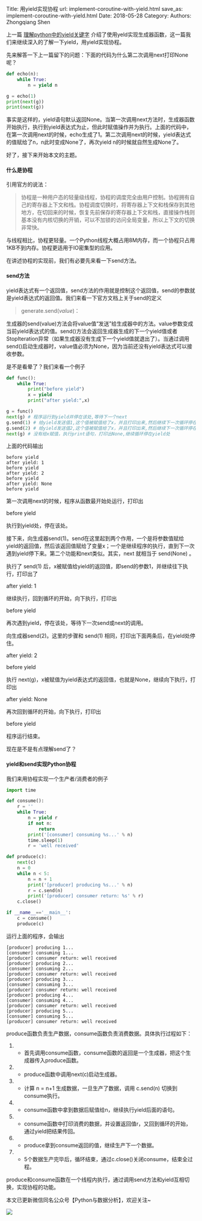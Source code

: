 Title: 用yield实现协程
url: implement-coroutine-with-yield.html
save_as: implement-coroutine-with-yield.html
Date: 2018-05-28
Category:
Authors: Zhongqiang Shen

上一篇 [理解python中的yield关键字](https://zhuanlan.zhihu.com/p/37257918) 介绍了使用yeld实现生成器函数，这一篇我们来继续深入的了解一下yield，用yield实现协程。

先来解答一下上一篇留下的问题：下面的代码为什么第二次调用next打印None呢？

```python
def echo(n):
    while True:
        n = yield n

g = echo(1)
print(next(g))
print(next(g))

```

事实是这样的，yield语句默认返回None。当第一次调用next方法时，生成器函数开始执行，执行到yield表达式为止，但此时赋值操作并为执行。上面的代码中，在第一次调用next的时候，echo生成了1。第二次调用next的时候，yield表达式的值赋给了n，n此时变成None了，再次yield n的时候就自然生成None了。

好了，接下来开始本文的主题。




#### 什么是协程

引用官方的说法：

> 协程是一种用户态的轻量级线程，协程的调度完全由用户控制。协程拥有自己的寄存器上下文和栈。协程调度切换时，将寄存器上下文和栈保存到其他地方，在切回来的时候，恢复先前保存的寄存器上下文和栈，直接操作栈则基本没有内核切换的开销，可以不加锁的访问全局变量，所以上下文的切换非常快。

与线程相比，协程更轻量。一个Python线程大概占用8M内存，而一个协程只占用1KB不到内存。协程更适用于IO密集型的应用。

在讲述协程的实现前，我们有必要先来看一下send方法。




#### send方法

yield表达式有一个返回值，send方法的作用就是控制这个返回值，send的参数就是yield表达式的返回值。我们来看一下官方文档上关于send的定义

> generate.send(*value*)：

生成器的send(value)方法会将value值“发送”给生成器中的方法。value参数变成当前yield表达式的值。send()方法会返回生成器生成的下一个yield值或者StopIteration异常（如果生成器没有生成下一个yield值就退出了）。当通过调用send()启动生成器时，value值必须为None，因为当前还没有yield表达式可以接收参数。




是不是看晕了？我们来看一个例子

```python
def func():
    while True:
        print("before yield")
        x = yield
        print("after yield:",x)

g = func()
next(g) # 程序运行到yield并停在该处,等待下一个next
g.send(1) # 给yield发送值1,这个值被赋值给了x，并且打印出来,然后继续下一次循环停在yield处
g.send(2) # 给yield发送值2,这个值被赋值给了x，并且打印出来,然后继续下一次循环停在yield处
next(g) # 没有给x赋值，执行print语句，打印出None,继续循环停在yield处

```

上面的代码输出

```text
before yield
after yield: 1
before yield
after yield: 2
before yield
after yield: None
before yield

```

第一次调用next的时候，程序从函数最开始处运行，打印出

before yield

执行到yield处，停在该处。

接下来，向生成器send(1)。send在这里起到两个作用，一个是将参数值赋给yield的返回值，然后该返回值赋给了变量x；一个是继续程序的执行，直到下一次遇到yield停下来。第二个功能和next类似。其实，next 就相当于 send(None) 。

执行了 send(1) 后，x被赋值给yield的返回值，即send的参数1，并继续往下执行，打印出了

after yield: 1

继续执行，回到循环的开始，向下执行，打印出

before yield

再次遇到yield，停在该处，等待下一次send或next的调用。

向生成器send(2)。这里的步骤和 send(1) 相同，打印出下面两条后，在yield处停住。

after yield: 2

before yield

执行 next(g)，x被赋值为yield表达式的返回值，也就是None，继续向下执行，打印出

after yield: None

再次回到循环的开始，向下执行，打印出

before yield

程序运行结束。




现在是不是有点理解send了？




#### yield和send实现Python协程

我们来用协程实现一个生产者/消费者的例子

```python
import time

def consume():
    r = ''
    while True:
        n = yield r
        if not n:
            return
        print('[consumer] consuming %s...' % n)
        time.sleep(1)
        r = 'well received'

def produce(c):
    next(c)
    n = 0
    while n < 5:
        n = n + 1
        print('[producer] producing %s...' % n)
        r = c.send(n)
        print('[producer] consumer return: %s' % r)
    c.close()

if __name__=='__main__':
    c = consume()
    produce(c)

```

运行上面的程序，会输出

```text
[producer] producing 1...
[consumer] consuming 1...
[producer] consumer return: well received
[producer] producing 2...
[consumer] consuming 2...
[producer] consumer return: well received
[producer] producing 3...
[consumer] consuming 3...
[producer] consumer return: well received
[producer] producing 4...
[consumer] consuming 4...
[producer] consumer return: well received
[producer] producing 5...
[consumer] consuming 5...
[producer] consumer return: well received

```

produce函数负责生产数据，consume函数负责消费数据。具体执行过程如下：

1. + 首先调用consume函数，consume函数的返回是一个生成器，把这个生成器传入produce函数。
2. + produce函数中调用next(c)启动生成器。
3. + 计算 n = n+1 生成数据，一旦生产了数据，调用 c.send(n) 切换到consume执行。
4. + consume函数中拿到数据后赋值给n，继续执行yield后面的语句。
5. + consume函数中打印消费的数据，并设置返回值r，又回到循环的开始，通过yield把结果传回。
6. + produce拿到consume返回的值，继续生产下一个数据。
7. + 5个数据生产完毕后，循环结束，通过c.close()关闭consume，结束全过程。


produce和consume函数在一个线程内执行，通过调用send方法和yield互相切换，实现协程的功能。




本文已更新微信同名公众号【Python与数据分析】，欢迎关注~

![]({static}/images/v2-e9b0b9b9584ccdd3ff4c96b7ecfd8a56_r.jpg)







